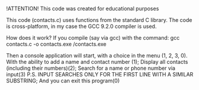 !ATTENTION! This code was created for educational purposes


This code (contacts.c) uses functions from the standard C library.
The code is cross-platform, in my case the GCC 9.2.0 compiler is used.

How does it work? If you compile (say via gcc) with the command:
  gcc contacts.c -o contacts.exe
  /contacts.exe

Then a console application will start, with a choice in the menu (1, 2, 3, 0).
    With the ability to add a name and contact number (1);
    Display all contacts (including their numbers)(2);
    Search for a name or phone number via input(3)
       P.S. INPUT SEARCHES ONLY FOR THE FIRST LINE WITH A SIMILAR SUBSTRING;
    And you can exit this program(0)
